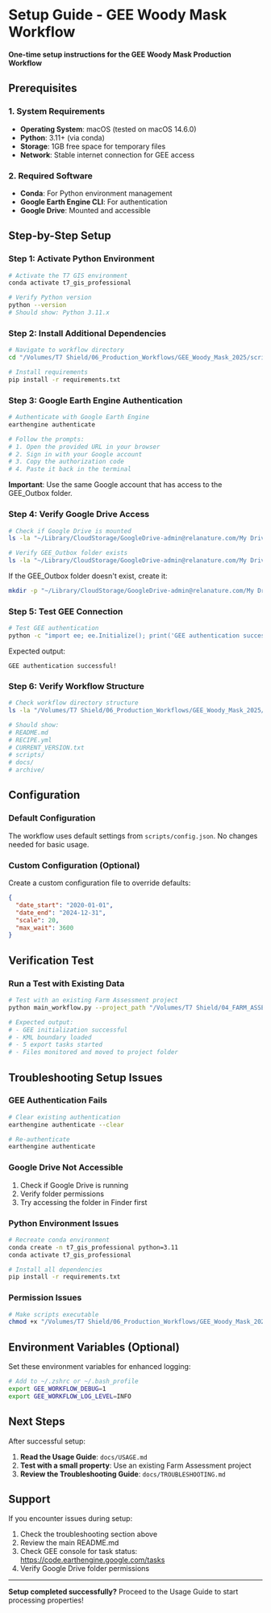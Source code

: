 # Setup Guide - GEE Woody Mask Workflow

**One-time setup instructions for the GEE Woody Mask Production Workflow**

## Prerequisites

### 1. System Requirements
- **Operating System**: macOS (tested on macOS 14.6.0)
- **Python**: 3.11+ (via conda)
- **Storage**: 1GB free space for temporary files
- **Network**: Stable internet connection for GEE access

### 2. Required Software
- **Conda**: For Python environment management
- **Google Earth Engine CLI**: For authentication
- **Google Drive**: Mounted and accessible

## Step-by-Step Setup

### Step 1: Activate Python Environment

```bash
# Activate the T7 GIS environment
conda activate t7_gis_professional

# Verify Python version
python --version
# Should show: Python 3.11.x
```

### Step 2: Install Additional Dependencies

```bash
# Navigate to workflow directory
cd "/Volumes/T7 Shield/06_Production_Workflows/GEE_Woody_Mask_2025/scripts"

# Install requirements
pip install -r requirements.txt
```

### Step 3: Google Earth Engine Authentication

```bash
# Authenticate with Google Earth Engine
earthengine authenticate

# Follow the prompts:
# 1. Open the provided URL in your browser
# 2. Sign in with your Google account
# 3. Copy the authorization code
# 4. Paste it back in the terminal
```

**Important**: Use the same Google account that has access to the GEE_Outbox folder.

### Step 4: Verify Google Drive Access

```bash
# Check if Google Drive is mounted
ls -la "~/Library/CloudStorage/GoogleDrive-admin@relanature.com/My Drive/"

# Verify GEE_Outbox folder exists
ls -la "~/Library/CloudStorage/GoogleDrive-admin@relanature.com/My Drive/GEE_Outbox"
```

If the GEE_Outbox folder doesn't exist, create it:
```bash
mkdir -p "~/Library/CloudStorage/GoogleDrive-admin@relanature.com/My Drive/GEE_Outbox"
```

### Step 5: Test GEE Connection

```bash
# Test GEE authentication
python -c "import ee; ee.Initialize(); print('GEE authentication successful!')"
```

Expected output:
```
GEE authentication successful!
```

### Step 6: Verify Workflow Structure

```bash
# Check workflow directory structure
ls -la "/Volumes/T7 Shield/06_Production_Workflows/GEE_Woody_Mask_2025/"

# Should show:
# README.md
# RECIPE.yml
# CURRENT_VERSION.txt
# scripts/
# docs/
# archive/
```

## Configuration

### Default Configuration
The workflow uses default settings from `scripts/config.json`. No changes needed for basic usage.

### Custom Configuration (Optional)
Create a custom configuration file to override defaults:

```json
{
  "date_start": "2020-01-01",
  "date_end": "2024-12-31",
  "scale": 20,
  "max_wait": 3600
}
```

## Verification Test

### Run a Test with Existing Data
```bash
# Test with an existing Farm Assessment project
python main_workflow.py --project_path "/Volumes/T7 Shield/04_FARM_ASSESSMENT/BONZA_EP_WA"

# Expected output:
# - GEE initialization successful
# - KML boundary loaded
# - 5 export tasks started
# - Files monitored and moved to project folder
```

## Troubleshooting Setup Issues

### GEE Authentication Fails
```bash
# Clear existing authentication
earthengine authenticate --clear

# Re-authenticate
earthengine authenticate
```

### Google Drive Not Accessible
1. Check if Google Drive is running
2. Verify folder permissions
3. Try accessing the folder in Finder first

### Python Environment Issues
```bash
# Recreate conda environment
conda create -n t7_gis_professional python=3.11
conda activate t7_gis_professional

# Install all dependencies
pip install -r requirements.txt
```

### Permission Issues
```bash
# Make scripts executable
chmod +x "/Volumes/T7 Shield/06_Production_Workflows/GEE_Woody_Mask_2025/scripts"/*.py
```

## Environment Variables (Optional)

Set these environment variables for enhanced logging:

```bash
# Add to ~/.zshrc or ~/.bash_profile
export GEE_WORKFLOW_DEBUG=1
export GEE_WORKFLOW_LOG_LEVEL=INFO
```

## Next Steps

After successful setup:

1. **Read the Usage Guide**: `docs/USAGE.md`
2. **Test with a small property**: Use an existing Farm Assessment project
3. **Review the Troubleshooting Guide**: `docs/TROUBLESHOOTING.md`

## Support

If you encounter issues during setup:

1. Check the troubleshooting section above
2. Review the main README.md
3. Check GEE console for task status: https://code.earthengine.google.com/tasks
4. Verify Google Drive folder permissions

---

**Setup completed successfully?** Proceed to the Usage Guide to start processing properties!
